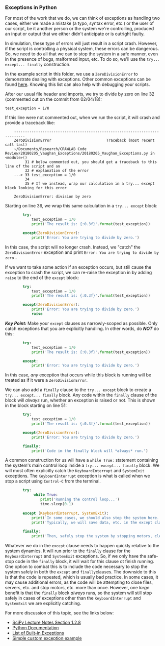 ### Exceptions in Python
For most of the work that we do, we can think of exceptions as handling two cases, either we made a mistake (a typo, syntax error, etc.) or the user of our script, be it another person or the system we're controlling, produced an input or output that we either didn't anticipate or is outright faulty.

In simulation, these type of errors will just result in a script crash. However, if the script is controlling a physical system, these errors can be dangerous. So, we need to do all that we can to stop the system in a safe manner, even in the presence of bugs, malformed input, etc. To do so, we'll use the `try... except... finally` construction.

In the example script in this folder, we use a `ZeroDivisionError` to demonstrate dealing with exceptions. Other common exceptions can be found [here](https://docs.python.org/3/library/exceptions.html#bltin-exceptions). Knowing this list can also help with debugging your scripts.

After our usual file header and imports, we try to divide by zero on line 32 (commented out on the commit from 02/04/18):

``` test_exception = 1/0 ```

If this line were not commented out, when we run the script, it will crash and provide a traceback like:

        ---------------------------------------------------------------------------
        ZeroDivisionError                         Traceback (most recent call last)
        ~/Documents/Research/CRAWLAB Code Review/20180205_Vaughan_Exceptions/20180205_Vaughan_Exceptions.py in <module>()
             31 # below commented out, you should get a traceback to this line of the script and an
             32 # explanation of the error
        ---> 33 test_exception = 1/0
             34
             35 # If we instead, wrap our calculation in a try... except block looking for this error

        ZeroDivisionError: division by zero

Starting on line 36, we wrap this same calculation in a `try... except` block:

``` python 
        try:
            test_exception = 1/0
            print('The result is: {:0.3f}'.format(test_exception))

        except(ZeroDivisionError):
            print('Error: You are trying to divide by zero.')
```

In this case, the script will no longer crash. Instead, we "catch" the `ZeroDivisionError` exception and print `Error: You are trying to divide by zero.`. 

If we want to take some action if an exception occurs, but still cause the exception to crash the script, we can re-raise the exception in by adding `raise` to the end of the `except` block:

``` python 
        try:
            test_exception = 1/0
            print('The result is: {:0.3f}'.format(test_exception))

        except(ZeroDivisionError):
            print('Error: You are trying to divide by zero.')
            raise
```

***Key Point:*** Make your `except` clauses as narrowly-scoped as possible. Only catch exceptions that you are explicitly handling. In other words, do  ***NOT*** do this:

``` python 
        try:
            test_exception = 1/0
            print('The result is: {:0.3f}'.format(test_exception))

        except:
            print('Error: You are trying to divide by zero.')
```

In this case, *any* exception that occurs while this block is running will be treated as if it were a `ZeroDivisionError`.

We can also add a `finally` clause to the `try... except` block to create a `try... except... finally` block. Any code within the `finally` clause of the block will *always* run, whether an exception is raised or not. This is shown in the block starting on line 51: 

``` python
        try:
            test_exception = 1/0
            print('The result is: {:0.3f}'.format(test_exception))

        except(ZeroDivisionError):
            print('Error: You are trying to divide by zero.')

        finally:
            print('Code in the finally block will *always* run.')
```


A common construction for us will have a `while True:` statement containing the system's main control loop inside a `try... except... finally` block. We will most often explicitly catch the `KeyboardInterrupt` and `SystemExit` exceptions. The `KeyboardInterrupt` exception is what is called when we stop a script using `Control-C` from the terminal.

``` python
        try:
             while True:
                print('Running the control loop...')
                time.sleep(0.1)
        
        except (KeyboardInterrupt, SystemExit):
            print('In some cases, we should also stop the system here.')
            print('Typically, we will save data, etc. in the except clause')
    
        finally:
            print('Then, safely stop the system by stopping motors, closing servers, etc.')
```

Whatever we do in the `except` clause needs to happen quickly relative to the system dynamics. It will run prior to the `finally` clause for the `KeyboardInterrupt` and `SystemExit` exceptions. So, if we only have the safe-stop code in the `finally` block, it will wait for this clause ot finish running. One option to combat this is to include the code necessary to stop the system safely in both the `except` and `finally`clauses. The downside to this is that the code is repeated, which is usually bad practice. In some cases, it may cause additional errors, as the code will be attempting to close files, servers, etc. and stop motors, etc. more than once. However, one *large* benefit is that the `finally` block *always* runs, so the system will still stop safely in cases of exceptions other than the `KeyboardInterrupt` and `SystemExit` we are explicitly catching.

For more discussion of this topic, see the links below:
* [SciPy Lecture Notes Section 1.2.8](http://www.scipy-lectures.org/intro/language/exceptions.html)
* [Python Documentation](https://docs.python.org/3/tutorial/errors.html)
* [List of Built-in Exceptions](https://docs.python.org/3/library/exceptions.html#bltin-exceptions)
* [Simple custom exception example](https://dbader.org/blog/python-custom-exceptions)